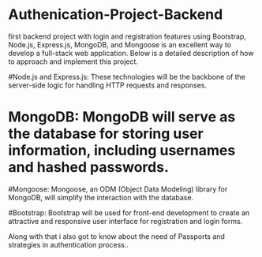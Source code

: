 # Authenication-Project-Backend

 first backend project with login and registration features using Bootstrap, Node.js, Express.js, MongoDB, and Mongoose is an excellent way to develop a full-stack web application. Below is a detailed description of how to approach and implement this project.

 #Node.js and Express.js: These technologies will be the backbone of the server-side logic for handling HTTP requests and responses.

# MongoDB: MongoDB will serve as the database for storing user information, including usernames and hashed passwords.

#Mongoose: Mongoose, an ODM (Object Data Modeling) library for MongoDB, will simplify the interaction with the database.

#Bootstrap: Bootstrap will be used for front-end development to create an attractive and responsive user interface for registration and login forms.

Along with that i also got to know about the need of Passports and strategies in authentication process..

